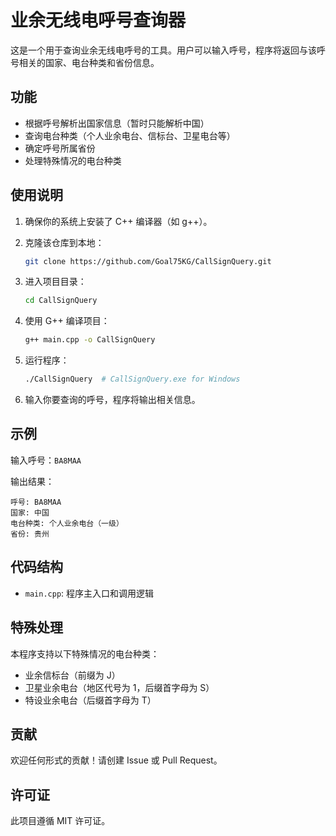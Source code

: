 # 业余无线电呼号查询器

这是一个用于查询业余无线电呼号的工具。用户可以输入呼号，程序将返回与该呼号相关的国家、电台种类和省份信息。

## 功能

- 根据呼号解析出国家信息（暂时只能解析中国）
- 查询电台种类（个人业余电台、信标台、卫星电台等）
- 确定呼号所属省份
- 处理特殊情况的电台种类

## 使用说明

1. 确保你的系统上安装了 C++ 编译器（如 g++）。

2. 克隆该仓库到本地：

   ```bash
   git clone https://github.com/Goal75KG/CallSignQuery.git
   ```

3. 进入项目目录：

   ```bash
   cd CallSignQuery
   ```

4. 使用 G++ 编译项目：

   ```bash
   g++ main.cpp -o CallSignQuery
   ```

5. 运行程序：
   
   ```bash
   ./CallSignQuery  # CallSignQuery.exe for Windows
   ```

7. 输入你要查询的呼号，程序将输出相关信息。

## 示例

输入呼号：`BA8MAA`

输出结果：

```
呼号: BA8MAA
国家: 中国
电台种类: 个人业余电台（一级）
省份: 贵州
```

## 代码结构

- `main.cpp`: 程序主入口和调用逻辑

## 特殊处理

本程序支持以下特殊情况的电台种类：

- 业余信标台（前缀为 J）
- 卫星业余电台（地区代号为 1，后缀首字母为 S）
- 特设业余电台（后缀首字母为 T）

## 贡献

欢迎任何形式的贡献！请创建 Issue 或 Pull Request。

## 许可证

此项目遵循 MIT 许可证。
